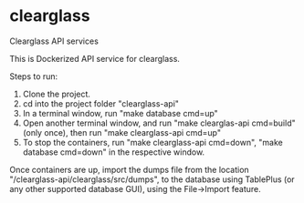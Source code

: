 # clearglass

Clearglass API services

This is Dockerized API service for clearglass.

Steps to run:

1. Clone the project.
2. cd into the project folder "clearglass-api"
3. In a terminal window, run "make database cmd=up"
4. Open another terminal window, and run "make clearglas-api cmd=build" (only once), then run "make clearglass-api cmd=up"
5. To stop the containers, run "make clearglass-api cmd=down", "make database cmd=down" in the respective window.

Once containers are up, import the dumps file from the location "/clearglass-api/clearglass/src/dumps", to the database using TablePlus (or any other supported database GUI), using the File->Import feature.  

